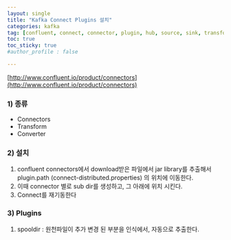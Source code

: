 ```yaml
---
layout: single
title: "Kafka Connect Plugins 설치"
categories: kafka
tag: [confluent, connect, connector, plugin, hub, source, sink, transform, converter]
toc: true
toc_sticky: true
#author_profile : false

---
```




[http://www.confluent.io/product/connectors](http://www.confluent.io/product/connectors)



### 1) 종류

* Connectors
* Transform
* Converter



### 2) 설치

1. confluent connectors에서 download받은 파일에서 jar library를 추출해서 plugin.path (connect-distributed.properties) 의 위치에 이동한다.
2. 이때 connector 별로 sub dir를 생성하고, 그 아래에 위치 시킨다.
3. Connect를 재기동한다



### 3) Plugins

1. spooldir : 원천파일이 추가 변경 된 부분을 인식에서, 자동으로 추출한다.